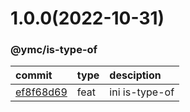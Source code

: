 <a name="1.0.0"></a>
# 1.0.0(2022-10-31)
### @ymc/is-type-of
commit|type|desciption
:----|:----|:----
[ef8f68d69](https://github.com/ymc-github/js-idea/commit/6ef8f68d69e8964c98b87ad0243102695ceeec42)|feat|ini is-type-of